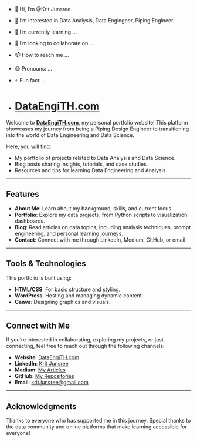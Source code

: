 - 👋 Hi, I’m @Krit Junsree
- 👀 I’m interested in Data Analysis, Data Engingeer, Piping Engineer
- 🌱 I’m currently learning ...
- 💞️ I’m looking to collaborate on ...
- 📫 How to reach me ...
- 😄 Pronouns: ...
- ⚡ Fun fact: ...

- # [DataEngiTH.com](http://dataengith.com/)

Welcome to [**DataEngiTH.com**](http://dataengith.com/), my personal portfolio website! This platform showcases my journey from being a Piping Design Engineer to transitioning into the world of Data Engineering and Data Science.

Here, you will find:

- My portfolio of projects related to Data Analysis and Data Science.
- Blog posts sharing insights, tutorials, and case studies.
- Resources and tips for learning Data Engineering and Analysis.

---

## Features

- **About Me**: Learn about my background, skills, and current focus.
- **Portfolio**: Explore my data projects, from Python scripts to visualization dashboards.
- **Blog**: Read articles on data topics, including analysis techniques, prompt engineering, and personal learning journeys.
- **Contact**: Connect with me through LinkedIn, Medium, GitHub, or email.

---

## Tools & Technologies

This portfolio is built using:

- **HTML/CSS**: For basic structure and styling.
- **WordPress**: Hosting and managing dynamic content.
- **Canva**: Designing graphics and visuals.

---

## Connect with Me

If you’re interested in collaborating, exploring my projects, or just connecting, feel free to reach out through the following channels:

- **Website**: [DataEngiTH.com](https://dataengith.com/)
- **LinkedIn**: [Krit Junsree](https://www.linkedin.com/in/krit-junsree)
- **Medium**: [My Articles](https://kritjunsree.medium.com/)
- **GitHub**: [My Repositories](https://github.com/KritJunsree-Pong)
- **Email**: [krit.junsree@gmail.com](mailto:krit.junsree@gmail.com)

---

## Acknowledgments

Thanks to everyone who has supported me in this journey. Special thanks to the data community and online platforms that make learning accessible for everyone!

<!---
KritJunsree-Pong/KritJunsree-Pong is a ✨ special ✨ repository because its `README.md` (this file) appears on your GitHub profile.
You can click the Preview link to take a look at your changes.
--->
